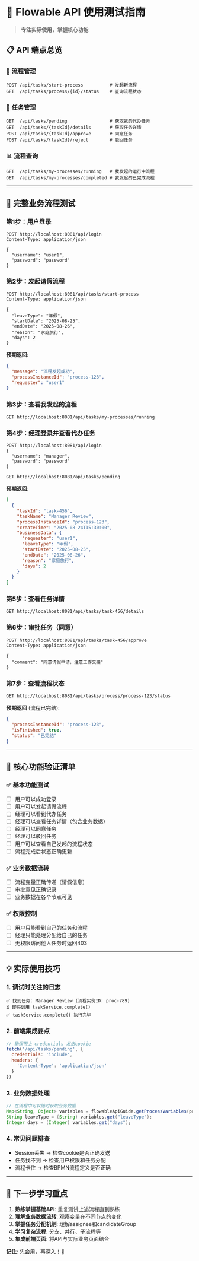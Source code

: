 # 🎯 Flowable API 使用测试指南

> **专注实际使用，掌握核心功能**

## 📋 API 端点总览

### 🚀 流程管理
```http
POST /api/tasks/start-process          # 发起新流程
GET  /api/tasks/process/{id}/status    # 查询流程状态
```

### 📝 任务管理
```http
GET  /api/tasks/pending                # 获取我的代办任务
GET  /api/tasks/{taskId}/details       # 获取任务详情
POST /api/tasks/{taskId}/approve       # 同意任务
POST /api/tasks/{taskId}/reject        # 驳回任务
```

### 📊 流程查询
```http
GET  /api/tasks/my-processes/running   # 我发起的运行中流程
GET  /api/tasks/my-processes/completed # 我发起的已完成流程
```

---

## 🔄 完整业务流程测试

### 第1步：用户登录
```http
POST http://localhost:8081/api/login
Content-Type: application/json

{
  "username": "user1",
  "password": "password"
}
```

### 第2步：发起请假流程
```http
POST http://localhost:8081/api/tasks/start-process
Content-Type: application/json

{
  "leaveType": "年假",
  "startDate": "2025-08-25",
  "endDate": "2025-08-26",
  "reason": "家庭旅行",
  "days": 2
}
```

**预期返回**:
```json
{
  "message": "流程发起成功",
  "processInstanceId": "process-123",
  "requester": "user1"
}
```

### 第3步：查看我发起的流程
```http
GET http://localhost:8081/api/tasks/my-processes/running
```

### 第4步：经理登录并查看代办任务
```http
POST http://localhost:8081/api/login
{
  "username": "manager",
  "password": "password"
}

GET http://localhost:8081/api/tasks/pending
```

**预期返回**:
```json
[
  {
    "taskId": "task-456",
    "taskName": "Manager Review",
    "processInstanceId": "process-123",
    "createTime": "2025-08-24T15:30:00",
    "businessData": {
      "requester": "user1",
      "leaveType": "年假",
      "startDate": "2025-08-25",
      "endDate": "2025-08-26",
      "reason": "家庭旅行",
      "days": 2
    }
  }
]
```

### 第5步：查看任务详情
```http
GET http://localhost:8081/api/tasks/task-456/details
```

### 第6步：审批任务（同意）
```http
POST http://localhost:8081/api/tasks/task-456/approve
Content-Type: application/json

{
  "comment": "同意请假申请，注意工作交接"
}
```

### 第7步：查看流程状态
```http
GET http://localhost:8081/api/tasks/process/process-123/status
```

**预期返回** (流程已完结):
```json
{
  "processInstanceId": "process-123",
  "isFinished": true,
  "status": "已完结"
}
```

---

## 🎯 核心功能验证清单

### ✅ 基本功能测试
- [ ] 用户可以成功登录
- [ ] 用户可以发起请假流程
- [ ] 经理可以看到代办任务
- [ ] 经理可以查看任务详情（包含业务数据）
- [ ] 经理可以同意任务
- [ ] 经理可以驳回任务
- [ ] 用户可以查看自己发起的流程状态
- [ ] 流程完成后状态正确更新

### ✅ 业务数据流转
- [ ] 流程变量正确传递（请假信息）
- [ ] 审批意见正确记录
- [ ] 业务数据在各个节点可见

### ✅ 权限控制
- [ ] 用户只能看到自己的任务和流程
- [ ] 经理只能处理分配给自己的任务
- [ ] 无权限访问他人任务时返回403

---

## 💡 实际使用技巧

### 1. **调试时关注的日志**
```
✅ 找到任务: Manager Review (流程实例ID: proc-789)
⏳ 即将调用 taskService.complete()
✅ taskService.complete() 执行完毕
```

### 2. **前端集成要点**
```javascript
// 确保带上 credentials 发送cookie
fetch('/api/tasks/pending', {
  credentials: 'include',
  headers: {
    'Content-Type': 'application/json'
  }
})
```

### 3. **业务数据处理**
```java
// 在流程中可以随时获取业务数据
Map<String, Object> variables = flowableApiGuide.getProcessVariables(processInstanceId);
String leaveType = (String) variables.get("leaveType");
Integer days = (Integer) variables.get("days");
```

### 4. **常见问题排查**
- Session丢失 → 检查cookie是否正确发送
- 任务找不到 → 检查用户权限和任务分配
- 流程卡住 → 检查BPMN流程定义是否正确

---

## 🎯 下一步学习重点

1. **熟练掌握基础API**: 重复测试上述流程直到熟练
2. **理解业务数据流转**: 观察变量在不同节点的变化
3. **掌握任务分配机制**: 理解assignee和candidateGroup
4. **学习复杂流程**: 分支、并行、子流程等
5. **集成前端页面**: 将API与实际业务页面结合

**记住**: 先会用，再深入！🚀